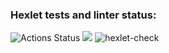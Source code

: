 ### Hexlet tests and linter status:
![Actions Status](https://github.com/SuperSurok/frontend-project-lvl1/workflows/hexlet-check/badge.svg)
<a href="https://codeclimate.com/github/codeclimate/codeclimate/maintainability"><img src="https://api.codeclimate.com/v1/badges/a99a88d28ad37a79dbf6/maintainability" /></a>
![hexlet-check](https://github.com/SuperSurok/frontend-project-lvl1/workflows/hexlet-check/badge.svg)
